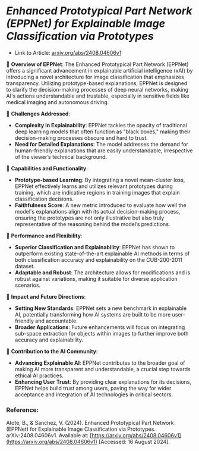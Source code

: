 # _Enhanced Prototypical Part Network (EPPNet) for Explainable Image Classification via Prototypes_

- Link to Article: [arxiv.org/abs/2408.04606v1](https://arxiv.org/abs/2408.04606v1)

📍 **Overview of EPPNet**: The Enhanced Prototypical Part Network (EPPNet) offers a significant advancement in explainable artificial intelligence (xAI) by introducing a novel architecture for image classification that emphasizes transparency. Utilizing prototype-based explanations, EPPNet is designed to clarify the decision-making processes of deep neural networks, making AI's actions understandable and trustable, especially in sensitive fields like medical imaging and autonomous driving.

🔸 **Challenges Addressed**:

- **Complexity in Explainability**: EPPNet tackles the opacity of traditional deep learning models that often function as "black boxes," making their decision-making processes obscure and hard to trust.
- **Need for Detailed Explanations**: The model addresses the demand for human-friendly explanations that are easily understandable, irrespective of the viewer’s technical background.

🔸 **Capabilities and Functionality**:

- **Prototype-based Learning**: By integrating a novel mean-cluster loss, EPPNet effectively learns and utilizes relevant prototypes during training, which are indicative regions in training images that explain classification decisions.
- **Faithfulness Score**: A new metric introduced to evaluate how well the model's explanations align with its actual decision-making process, ensuring the prototypes are not only illustrative but also truly representative of the reasoning behind the model’s predictions.

🔸 **Performance and Flexibility**:

- **Superior Classification and Explainability**: EPPNet has shown to outperform existing state-of-the-art explainable AI methods in terms of both classification accuracy and explainability on the CUB-200-2011 dataset.
- **Adaptable and Robust**: The architecture allows for modifications and is robust against variations, making it suitable for diverse application scenarios.

🔸 **Impact and Future Directions**:

- **Setting New Standards**: EPPNet sets a new benchmark in explainable AI, potentially transforming how AI systems are built to be more user-friendly and accountable.
- **Broader Applications**: Future enhancements will focus on integrating sub-space extraction for objects within images to further improve both accuracy and explainability.

🔸 **Contribution to the AI Community**:

- **Advancing Explainable AI**: EPPNet contributes to the broader goal of making AI more transparent and understandable, a crucial step towards ethical AI practices.
- **Enhancing User Trust**: By providing clear explanations for its decisions, EPPNet helps build trust among users, paving the way for wider acceptance and integration of AI technologies in critical sectors.

### Reference:

Atote, B., & Sanchez, V. (2024). Enhanced Prototypical Part Network (EPPNet) for Explainable Image Classification via Prototypes. arXiv:2408.04606v1. Available at: [https://arxiv.org/abs/2408.04606v1](https://arxiv.org/abs/2408.04606v1) [Accessed: 16 August 2024].